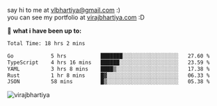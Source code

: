 say hi to me at [vlbhartiya@gmail.com](mailto:vlbhartiya@gmail.com) :)<br/>
you can see my portfolio at [virajbhartiya.com](https://virajbhartiya.com) :D<br/>


🚀 **what i have been up to:**

<!--START_SECTION:waka-->

```txt
Total Time: 18 hrs 2 mins

Go            5 hrs           ███████░░░░░░░░░░░░░░░░░░   27.60 %
TypeScript    4 hrs 16 mins   ██████░░░░░░░░░░░░░░░░░░░   23.59 %
YAML          3 hrs 8 mins    ████▒░░░░░░░░░░░░░░░░░░░░   17.38 %
Rust          1 hr 8 mins     █▓░░░░░░░░░░░░░░░░░░░░░░░   06.33 %
JSON          58 mins         █▒░░░░░░░░░░░░░░░░░░░░░░░   05.38 %
```

<!--END_SECTION:waka-->

<p align="left"> <img src="https://komarev.com/ghpvc/?username=virajbhartiya&color=blue" alt="virajbhartiya" /> </p>

